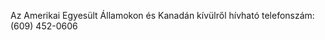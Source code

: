 Az Amerikai Egyesült Államokon és Kanadán kívülről hívható telefonszám: (609) 452-0606

<!--HONumber=May16_HO1-->


